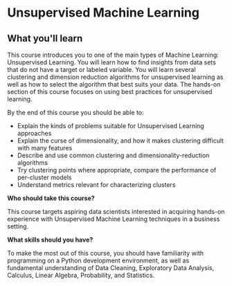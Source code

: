 # Unsupervised Machine Learning

## What you'll learn

This course introduces you to one of the main types of Machine Learning: Unsupervised Learning. You will learn how to find insights from data sets that do not have a target or labeled variable. You will learn several clustering and dimension reduction algorithms for unsupervised learning as well as how to select the algorithm that best suits your data. The hands-on section of this course focuses on using best practices for unsupervised learning.

By the end of this course you should be able to:

- Explain the kinds of problems suitable for Unsupervised Learning approaches
- Explain the curse of dimensionality, and how it makes clustering difficult with many features
- Describe and use common clustering and dimensionality-reduction algorithms
- Try clustering points where appropriate, compare the performance of per-cluster models
- Understand metrics relevant for characterizing clusters

**Who should take this course?**

This course targets aspiring data scientists interested in acquiring hands-on experience with Unsupervised Machine Learning techniques in a business setting.
 
**What skills should you have?**

To make the most out of this course, you should have familiarity with programming on a Python development environment, as well as fundamental understanding of Data Cleaning, Exploratory Data Analysis, Calculus, Linear Algebra, Probability, and Statistics.